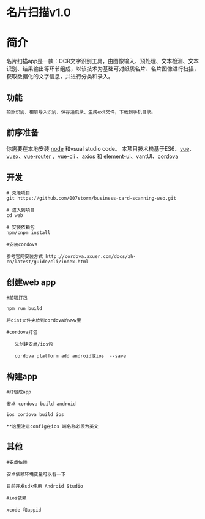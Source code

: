 

#                                                                      																	名片扫描v1.0


# 简介

名片扫描app是一款：OCR文字识别工具，由图像输入、预处理、文本检测、文本识别、结果输出等环节组成，以该技术为基础可对纸质名片、名片图像进行扫描，获取数据化的文字信息，并进行分类和录入。

## 功能

```bash
拍照识别、相册导入识别、保存通讯录、生成exl文件，下载到手机目录。
```

## 前序准备

你需要在本地安装 [node](http://nodejs.org/) 和vsual studio code。
本项目技术栈基于ES6、[vue](https://cn.vuejs.org/index.html)、[vuex](https://vuex.vuejs.org/zh-cn/)、[vue-router](https://router.vuejs.org/zh-cn/) 、[vue-cli](https://github.com/vuejs/vue-cli) 、[axios](https://github.com/axios/axios) 和 [element-ui](https://github.com/ElemeFE/element)、vantUI、[cordova](http://cordova.axuer.com/) 

## 开发

```
# 克隆项目
git https://github.com/007storm/business-card-scanning-web.git

# 进入到项目
cd web

# 安装依赖包
npm/cnpm install

#安装cordova

参考官网安装方式 http://cordova.axuer.com/docs/zh-cn/latest/guide/cli/index.html
```

## 创建web app
```
#前端打包

npm run build

将dist文件夹放到cordova的www里

#cordova打包

   先创建安卓/ios包

   cordova platform add android或ios  --save

```

## 构建app
```
#打包成app

安卓 cordova build android

ios cordova build ios

**这里注意config在ios 端名称必须为英文

```

## 其他
```
#安卓依赖

安卓依赖环境变量可以看一下

目前开发sdk使用 Android Studio 

#ios依赖

xcode 和appid
```

